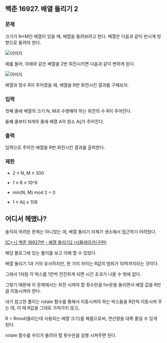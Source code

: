 ## 백준 16927. 배열 돌리기 2



### 문제

크기가 N×M인 배열이 있을 때, 배열을 돌려보려고 한다. 배열은 다음과 같이 반시계 방향으로 돌려야 한다.

![이미지](https://github.com/shj0306/TIL/issues/1#issue-1213270317)

예를 들어, 아래와 같은 배열을 2번 회전시키면 다음과 같이 변하게 된다.

![이미지](https://github.com/shj0306/TIL/issues/2#issue-1213270444)

배열과 정수 R이 주어졌을 때, 배열을 R번 회전시킨 결과를 구해보자.

### 입력

첫째 줄에 배열의 크기 N, M과 수행해야 하는 회전의 수 R이 주어진다.

둘째 줄부터 N개의 줄에 배열 A의 원소 Aij가 주어진다.



### 출력

입력으로 주어진 배열을 R번 회전시킨 결과를 출력한다.



### 제한

- 2 ≤ N, M ≤ 300

- 1 ≤ R ≤ 10^9

- min(N, M) mod 2 = 0

- 1 ≤ Aij ≤ 108



## 어디서 헤맸나?

솔직히 어려운 문제는 아니었는 데, 배열 돌리기 자체가 생소해서 접근하기 어려웠다.

[[C++] 백준 16927번 - 배열 돌리기2 (시뮬레이션/구현)](https://nanyoungkim.tistory.com/79 )

해당 블로그에 있는 풀이를 보고 이해 할 수 있었다.

배열 돌리기 1과 거의 유사하지만, 한 가지 차이는 R값의 범위가 10억까지라는 것이다.

그래서 1처럼 각 박스를 1칸씩 전진하게 되면 시간 초과가 나올 수 밖에 없다.

그렇기 때문에 이 문제에서는 회전 시켜야 할 횟수만큼 for문을 돌리면서 배열 값을 R만큼 이동시켜야 한다. 

내가 참고한 풀이는 rotate 함수를 통해서 이동시켜야 하는 박스들을 R칸씩 이동시켜 주는 데, 이 때 R값을 그대로 가져가지 않고, 

R = Rmod(돌리는데 사용되는 배열 크기)를 해줌으로써, 연산량을 대폭 줄일 수 있게 된다. 

rotate 함수를 우리가 돌려야 할 횟수만큼 실행 시켜주면 된다.







